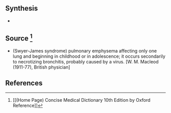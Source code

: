 ## Synthesis
- 
## Source [^1]
- (Swyer-James syndrome) pulmonary emphysema affecting only one lung and beginning in childhood or in adolescence; it occurs secondarily to necrotizing bronchitis, probably caused by a virus. \[W. M. Macleod (1911-77), British physician]
## References

[^1]: [[(Home Page) Concise Medical Dictionary 10th Edition by Oxford Reference]]